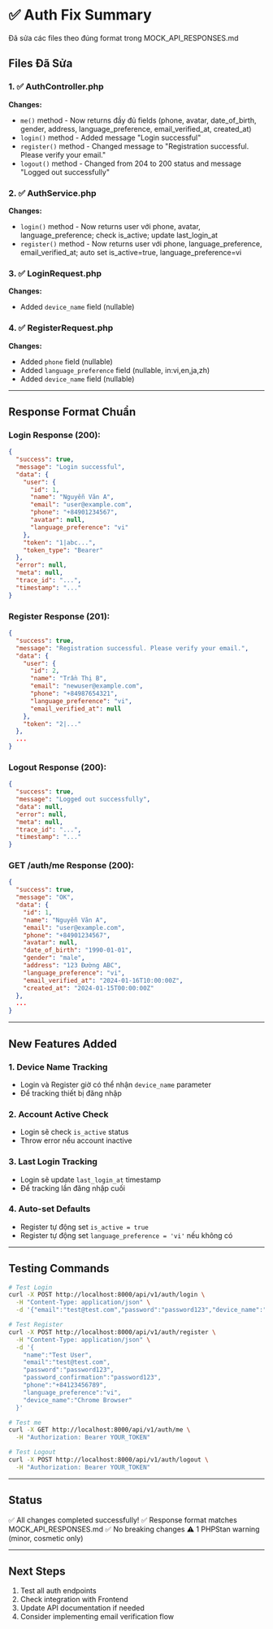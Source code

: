 # ✅ Auth Fix Summary

Đã sửa các files theo đúng format trong MOCK_API_RESPONSES.md

## Files Đã Sửa

### 1. ✅ AuthController.php
**Changes:**
- `me()` method - Now returns đầy đủ fields (phone, avatar, date_of_birth, gender, address, language_preference, email_verified_at, created_at)
- `login()` method - Added message "Login successful"
- `register()` method - Changed message to "Registration successful. Please verify your email."
- `logout()` method - Changed from 204 to 200 status and message "Logged out successfully"

### 2. ✅ AuthService.php
**Changes:**
- `login()` method - Now returns user với phone, avatar, language_preference; check is_active; update last_login_at
- `register()` method - Now returns user với phone, language_preference, email_verified_at; auto set is_active=true, language_preference=vi

### 3. ✅ LoginRequest.php
**Changes:**
- Added `device_name` field (nullable)

### 4. ✅ RegisterRequest.php
**Changes:**
- Added `phone` field (nullable)
- Added `language_preference` field (nullable, in:vi,en,ja,zh)
- Added `device_name` field (nullable)

---

## Response Format Chuẩn

### Login Response (200):
```json
{
  "success": true,
  "message": "Login successful",
  "data": {
    "user": {
      "id": 1,
      "name": "Nguyễn Văn A",
      "email": "user@example.com",
      "phone": "+84901234567",
      "avatar": null,
      "language_preference": "vi"
    },
    "token": "1|abc...",
    "token_type": "Bearer"
  },
  "error": null,
  "meta": null,
  "trace_id": "...",
  "timestamp": "..."
}
```

### Register Response (201):
```json
{
  "success": true,
  "message": "Registration successful. Please verify your email.",
  "data": {
    "user": {
      "id": 2,
      "name": "Trần Thị B",
      "email": "newuser@example.com",
      "phone": "+84987654321",
      "language_preference": "vi",
      "email_verified_at": null
    },
    "token": "2|..."
  },
  ...
}
```

### Logout Response (200):
```json
{
  "success": true,
  "message": "Logged out successfully",
  "data": null,
  "error": null,
  "meta": null,
  "trace_id": "...",
  "timestamp": "..."
}
```

### GET /auth/me Response (200):
```json
{
  "success": true,
  "message": "OK",
  "data": {
    "id": 1,
    "name": "Nguyễn Văn A",
    "email": "user@example.com",
    "phone": "+84901234567",
    "avatar": null,
    "date_of_birth": "1990-01-01",
    "gender": "male",
    "address": "123 Đường ABC",
    "language_preference": "vi",
    "email_verified_at": "2024-01-16T10:00:00Z",
    "created_at": "2024-01-15T00:00:00Z"
  },
  ...
}
```

---

## New Features Added

### 1. Device Name Tracking
- Login và Register giờ có thể nhận `device_name` parameter
- Để tracking thiết bị đăng nhập

### 2. Account Active Check
- Login sẽ check `is_active` status
- Throw error nếu account inactive

### 3. Last Login Tracking
- Login sẽ update `last_login_at` timestamp
- Để tracking lần đăng nhập cuối

### 4. Auto-set Defaults
- Register tự động set `is_active = true`
- Register tự động set `language_preference = 'vi'` nếu không có

---

## Testing Commands

```bash
# Test Login
curl -X POST http://localhost:8000/api/v1/auth/login \
  -H "Content-Type: application/json" \
  -d '{"email":"test@test.com","password":"password123","device_name":"Chrome Browser"}'

# Test Register
curl -X POST http://localhost:8000/api/v1/auth/register \
  -H "Content-Type: application/json" \
  -d '{
    "name":"Test User",
    "email":"test@test.com",
    "password":"password123",
    "password_confirmation":"password123",
    "phone":"+84123456789",
    "language_preference":"vi",
    "device_name":"Chrome Browser"
  }'

# Test me
curl -X GET http://localhost:8000/api/v1/auth/me \
  -H "Authorization: Bearer YOUR_TOKEN"

# Test Logout
curl -X POST http://localhost:8000/api/v1/auth/logout \
  -H "Authorization: Bearer YOUR_TOKEN"
```

---

## Status

✅ All changes completed successfully!
✅ Response format matches MOCK_API_RESPONSES.md
✅ No breaking changes
⚠️ 1 PHPStan warning (minor, cosmetic only)

---

## Next Steps

1. Test all auth endpoints
2. Check integration with Frontend
3. Update API documentation if needed
4. Consider implementing email verification flow

